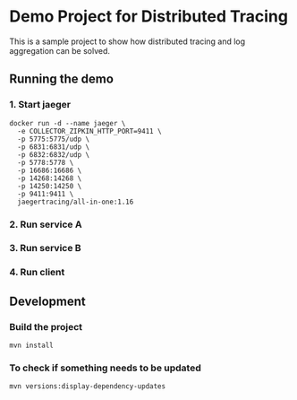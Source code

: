 # Demo Project for Distributed Tracing

This is a sample project to show how distributed tracing and log aggregation can be solved.

## Running the demo

### 1. Start jaeger 

    docker run -d --name jaeger \
      -e COLLECTOR_ZIPKIN_HTTP_PORT=9411 \
      -p 5775:5775/udp \
      -p 6831:6831/udp \
      -p 6832:6832/udp \
      -p 5778:5778 \
      -p 16686:16686 \
      -p 14268:14268 \
      -p 14250:14250 \
      -p 9411:9411 \
      jaegertracing/all-in-one:1.16
      
### 2. Run service A
### 3. Run service B
### 4. Run client

## Development

### Build the project

    mvn install
    
### To check if something needs to be updated

    mvn versions:display-dependency-updates